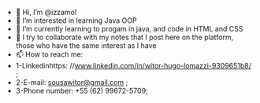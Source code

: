 - 👋 Hi, I’m @izzamol
- 👀 I’m interested in learning Java OOP
- 🌱 I’m currently learning to progam in java, and code in HTML and CSS
- 💞️ I try to collaborate with my notes that I post here on the platform, those who have the same interest as I have
- 📫 How to reach me: 
-   1-Linkedinhttps: //www.linkedin.com/in/witor-hugo-lomazzi-9309651b8/ ;
-   2-E-mail: sousawitor@gmail.com ; 
-   3-Phone number: +55 (62) 99672-5709;

<!---
izzamol/izzamol is a ✨ special ✨ repository because its `README.md` (this file) appears on your GitHub profile.
You can click the Preview link to take a look at your changes.
--->
